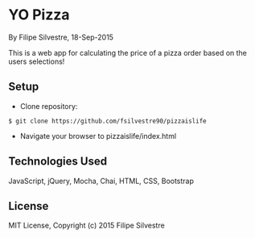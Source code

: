 YO Pizza
==========

By Filipe Silvestre, 18-Sep-2015

This is a web app for calculating the price of a pizza order based on the users selections!

Setup
----------
* Clone repository:
```console
$ git clone https://github.com/fsilvestre90/pizzaislife
```
* Navigate your browser to pizzaislife/index.html

Technologies Used
----------
JavaScript, jQuery, Mocha, Chai, HTML, CSS, Bootstrap

License
----------
MIT License, Copyright (c) 2015 Filipe Silvestre
